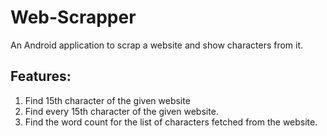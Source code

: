 # Web-Scrapper
An Android application to scrap a website and show characters from it.

## Features:
1. Find 15th character of the given website
2. Find every 15th character of the given website.
3. Find the word count for the list of characters fetched from the website.